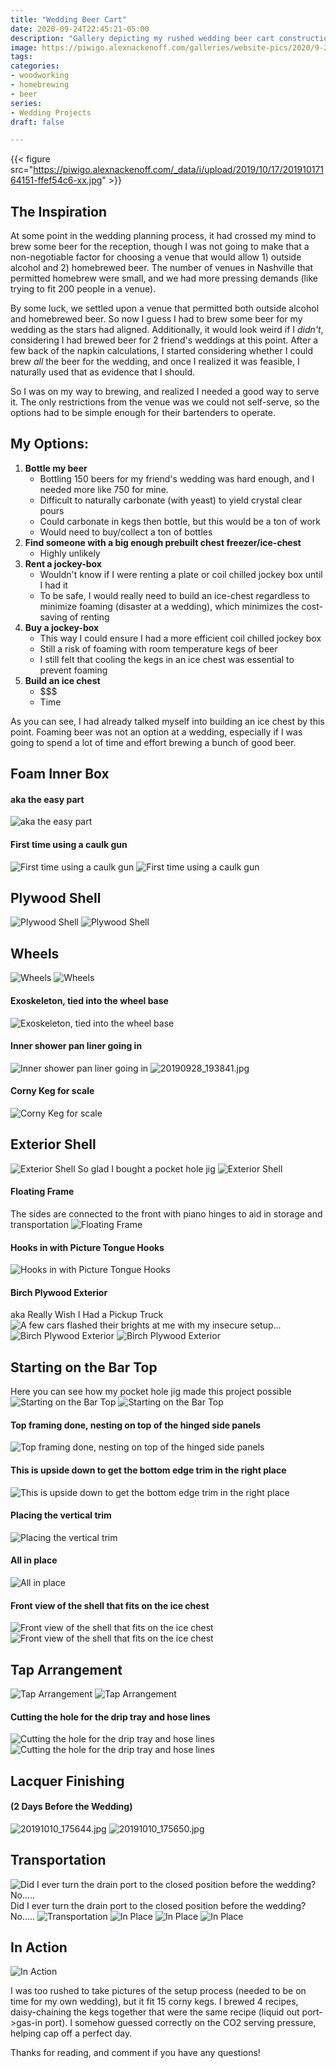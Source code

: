 ```yaml
---
title: "Wedding Beer Cart"
date: 2020-09-24T22:45:21-05:00
description: "Gallery depicting my rushed wedding beer cart construction"
image: https://piwigo.alexnackenoff.com/galleries/website-pics/2020/9-24-beer-cart/wedding-772-crop.jpg
tags:
categories:
- woodworking
- homebrewing
- beer
series:
- Wedding Projects
draft: false

---
```

{{< figure src="https://piwigo.alexnackenoff.com/_data/i/upload/2019/10/17/20191017164151-ffef54c6-xx.jpg" >}}
## The Inspiration
At some point in the wedding planning process, it had crossed my mind to brew some beer for the reception, though I was not going to make that a non-negotiable factor for choosing a venue that would allow 1) outside alcohol and 2) homebrewed beer. The number of venues in Nashville that permitted homebrew were small, and we had more pressing demands (like trying to fit 200 people in a venue).

By some luck, we settled upon a venue that permitted both outside alcohol and homebrewed beer. So now I guess I had to brew some beer for my wedding as the stars had aligned. Additionally, it would look weird if I *didn't*, considering I had brewed beer for 2 friend's weddings at this point. After a few back of the napkin calculations, I started considering whether I could brew *all* the beer for the wedding, and once I realized it was feasible, I naturally used that as evidence that I should.

So I was on my way to brewing, and realized I needed a good way to serve it. The only restrictions from the venue was we could not self-serve, so the options had to be simple enough for their bartenders to operate.

## My Options:
1.  **Bottle my beer**
    * Bottling 150 beers for my friend's wedding was hard enough, and I needed more like 750 for mine.
    * Difficult to naturally carbonate (with yeast) to yield crystal clear pours
    * Could carbonate in kegs then bottle, but this would be a ton of work
    * Would need to buy/collect a ton of bottles
2.  **Find someone with a big enough prebuilt chest freezer/ice-chest**
    * Highly unlikely
3.  **Rent a jockey-box**
    * Wouldn't know if I were renting a plate or coil chilled jockey box until I had it
    * To be safe, I would really need to build an ice-chest regardless to minimize foaming (disaster at a wedding), which minimizes the cost-saving of renting
4.  **Buy a jockey-box**
    * This way I could ensure I had a more efficient coil chilled jockey box
    * Still a risk of foaming with room temperature kegs of beer
    * I still felt that cooling the kegs in an ice chest was essential to prevent foaming
5.  **Build an ice chest**
    * $$$
    * Time

As you can see, I had already talked myself into building an ice chest by this point. Foaming beer was not an option at a wedding, especially if I was going to spend a lot of time and effort brewing a bunch of good beer.

## Foam Inner Box

#### aka the easy part
<img src='https://piwigo.alexnackenoff.com/_data/i/upload/2019/10/18/20191018142658-a7c5d799-la.jpg' alt='aka the easy part'/>

#### First time using a caulk gun
<img src='https://piwigo.alexnackenoff.com/_data/i/upload/2019/10/18/20191018142650-d5baacf6-la.jpg' alt='First time using a caulk gun'/>
<img src='https://piwigo.alexnackenoff.com/_data/i/upload/2019/10/18/20191018142647-eab745dc-la.jpg' alt='First time using a caulk gun'/>

## Plywood Shell
<img src='https://piwigo.alexnackenoff.com/_data/i/upload/2019/10/18/20191018142752-3cd56cb7-la.jpg' alt='Plywood Shell'/>
<img src='https://piwigo.alexnackenoff.com/_data/i/upload/2019/10/18/20191018142748-99dc4aea-la.jpg' alt='Plywood Shell'/>

## Wheels
<img src='https://piwigo.alexnackenoff.com/_data/i/upload/2019/10/18/20191018142717-06907edb-la.jpg' alt='Wheels'/>
<img src='https://piwigo.alexnackenoff.com/_data/i/upload/2019/10/18/20191018142740-2919013c-la.jpg' alt='Wheels'/>

#### Exoskeleton, tied into the wheel base
<img src='https://piwigo.alexnackenoff.com/_data/i/upload/2019/10/18/20191018142709-cab3a510-la.jpg' alt='Exoskeleton, tied into the wheel base'/>

#### Inner shower pan liner going in
<img src='https://piwigo.alexnackenoff.com/_data/i/upload/2019/10/18/20191018142705-7e9faf93-la.jpg' alt='Inner shower pan liner going in'/>
<img src='https://piwigo.alexnackenoff.com/_data/i/upload/2019/10/18/20191018142701-4dc5fbd1-la.jpg' alt='20190928_193841.jpg'/>

#### Corny Keg for scale
<img src='https://piwigo.alexnackenoff.com/_data/i/upload/2019/10/18/20191018145322-6992945c-la.jpg' alt='Corny Keg for scale'/>

## Exterior Shell
<img src='https://piwigo.alexnackenoff.com/_data/i/upload/2019/10/18/20191018145311-52f30490-la.jpg' alt='Exterior Shell'/>
So glad I bought a pocket hole jig
<img src='https://piwigo.alexnackenoff.com/_data/i/upload/2019/10/18/20191018145317-d173f77c-la.jpg' alt='Exterior Shell'/>

#### Floating Frame
The sides are connected to the front with piano hinges to aid in storage and transportation
<img src='https://piwigo.alexnackenoff.com/_data/i/upload/2019/10/18/20191018145332-4c816924-la.jpg' alt='Floating Frame'/>

#### Hooks in with Picture Tongue Hooks
<img src='https://piwigo.alexnackenoff.com/_data/i/upload/2019/10/18/20191018145327-70a8f74e-la.jpg' alt='Hooks in with Picture Tongue Hooks'/>

#### Birch Plywood Exterior
aka Really Wish I Had a Pickup Truck
<img src='https://piwigo.alexnackenoff.com/i.php?/galleries/website-pics/2020/9-24-beer-cart/20191004_193205-crop-la.jpg' alt='A few cars flashed their brights at me with my insecure setup...' />
<img src='https://piwigo.alexnackenoff.com/_data/i/upload/2019/10/18/20191018145338-65343b65-la.jpg' alt='Birch Plywood Exterior'/>
<img src='https://piwigo.alexnackenoff.com/_data/i/upload/2019/10/18/20191018145343-773bf432-la.jpg' alt='Birch Plywood Exterior'/>

## Starting on the Bar Top
Here you can see how my pocket hole jig made this project possible
<img src='https://piwigo.alexnackenoff.com/_data/i/upload/2019/10/18/20191018145731-c7a26053-la.jpg' alt='Starting on the Bar Top'/>
<img src='https://piwigo.alexnackenoff.com/_data/i/upload/2019/10/18/20191018145348-41ce4c4d-la.jpg' alt='Starting on the Bar Top'/>

#### Top framing done, nesting on top of the hinged side panels
<img src='https://piwigo.alexnackenoff.com/_data/i/upload/2019/10/18/20191018145736-16ce0bb1-la.jpg' alt='Top framing done, nesting on top of the hinged side panels'/>

#### This is upside down to get the bottom edge trim in the right place
<img src='https://piwigo.alexnackenoff.com/_data/i/upload/2019/10/18/20191018145742-9672fdbf-la.jpg' alt='This is upside down to get the bottom edge trim in the right place'/>

#### Placing the vertical trim
<img src='https://piwigo.alexnackenoff.com/_data/i/upload/2019/10/18/20191018145748-b11aff01-la.jpg' alt='Placing the vertical trim'/>

#### All in place
<img src='https://piwigo.alexnackenoff.com/_data/i/upload/2019/10/18/20191018145754-985844b3-la.jpg' alt='All in place'/>

#### Front view of the shell that fits on the ice chest
<img src='https://piwigo.alexnackenoff.com/_data/i/upload/2019/10/18/20191018145759-3f622d2e-la.jpg' alt='Front view of the shell that fits on the ice chest'/>
<img src='https://piwigo.alexnackenoff.com/_data/i/upload/2019/10/18/20191018145804-b47ee749-la.jpg' alt='Front view of the shell that fits on the ice chest'/>

## Tap Arrangement
<img src='https://piwigo.alexnackenoff.com/_data/i/upload/2019/10/18/20191018150002-ff3c8220-la.jpg' alt='Tap Arrangement'/>
<img src='https://piwigo.alexnackenoff.com/_data/i/upload/2019/10/18/20191018150007-128b2ed0-la.jpg' alt='Tap Arrangement'/>

#### Cutting the hole for the drip tray and hose lines
<img src='https://piwigo.alexnackenoff.com/_data/i/upload/2019/10/18/20191018150012-9080966f-la.jpg' alt='Cutting the hole for the drip tray and hose lines'/>
<img src='https://piwigo.alexnackenoff.com/_data/i/upload/2019/10/18/20191018150017-37e570b3-la.jpg' alt='Cutting the hole for the drip tray and hose lines'/>

## Lacquer Finishing
#### (2 Days Before the Wedding)
<img src='https://piwigo.alexnackenoff.com/_data/i/upload/2019/10/18/20191018150022-0c673bd9-la.jpg' alt='20191010_175644.jpg'/>
<img src='https://piwigo.alexnackenoff.com/_data/i/upload/2019/10/18/20191018150027-9c86a4c7-la.jpg' alt='20191010_175650.jpg'/>

## Transportation
<img src='https://piwigo.alexnackenoff.com/_data/i/upload/2019/10/18/20191018150110-fc3fd809-la.jpg' alt='Did I ever turn the drain port to the closed position before the wedding? No.....'/>
Did I ever turn the drain port to the closed position before the wedding? No.....
<img src='https://piwigo.alexnackenoff.com/_data/i/upload/2019/10/18/20191018150116-0e1d1353-la.jpg' alt='Transportation'/>
<img src='https://piwigo.alexnackenoff.com/_data/i/upload/2019/10/18/20191018150121-c118916f-la.jpg' alt='In Place'/>
<img src='https://piwigo.alexnackenoff.com/_data/i/upload/2019/10/18/20191018150126-d87e48cc-la.jpg' alt='In Place'/>
<img src='https://piwigo.alexnackenoff.com/_data/i/upload/2019/10/17/20191017164151-ffef54c6-la.jpg' alt='In Place'/>

## In Action
<img src="https://piwigo.alexnackenoff.com/galleries/website-pics/2020/9-24-beer-cart/wedding-772-xx.jpg" alt="In Action">


I was too rushed to take pictures of the setup process (needed to be on time for my own wedding), but it fit 15 corny kegs. I brewed 4 recipes, daisy-chaining the kegs together that were the same recipe (liquid out port->gas-in port). I somehow guessed correctly on the CO2 serving pressure, helping cap off a perfect day.

Thanks for reading, and comment if you have any questions!
